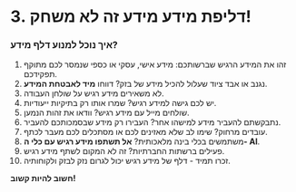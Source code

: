 # 3. דליפת מידע מידע זה לא משחק\!

### איך נוכל למנוע דלף מידע?

1. זהו את המידע הרגיש שברשותכם: מידע אישי, עסקי או כספי שנמסר לכם מתוקף תפקידכם.
2. נגנב או אבד ציוד שעלול להכיל מידע של בזק? דווחו **מיד לאבטחת המידע**.
3. לא משאירים מידע רגיש על שולחן העבודה.
4. יש לכם גישה למידע רגיש? שמרו אותו רק בתיקיות ייעודיות.
5. שולחים מייל עם מידע רגיש? וודאו את זהות הנמען.
6. נתבקשתם להעביר מידע למישהו אחר? העבירו רק מידע שבסמכותכם להעביר.
7. עובדים מרחוק? שימו לב שלא מאזינים לכם או מסתכלים לכם מעבר לכתף.
8. משתמשים בכלי בינה מלאכותית? **אל תשתפו מידע רגיש עם כלי ה- AI**.
9. פעילים ברשתות החברתיות? זה לא המקום לשתף מידע רגיש.
10. זכרו תמיד \- דלף של מידע רגיש יכול לגרום נזק לבזק ולקוחותיה.

**חשוב להיות קשוב!**
